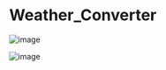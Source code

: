# Weather_Converter
![image](https://user-images.githubusercontent.com/82275480/168480572-b9737607-56b4-4a97-9bee-d58f75106587.png)

![image](https://user-images.githubusercontent.com/82275480/168480579-c24c1866-8802-49ab-bcfe-2e928a0c59cf.png)

